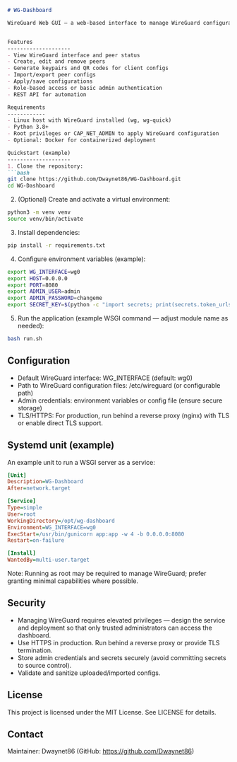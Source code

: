 ```markdown
# WG-Dashboard

WireGuard Web GUI — a web-based interface to manage WireGuard configurations.


Features
--------------------
- View WireGuard interface and peer status
- Create, edit and remove peers
- Generate keypairs and QR codes for client configs
- Import/export peer configs
- Apply/save configurations 
- Role-based access or basic admin authentication 
- REST API for automation 

Requirements
------------
- Linux host with WireGuard installed (wg, wg-quick)
- Python 3.8+
- Root privileges or CAP_NET_ADMIN to apply WireGuard configuration
- Optional: Docker for containerized deployment

Quickstart (example)
--------------------
1. Clone the repository:
```bash
git clone https://github.com/Dwaynet86/WG-Dashboard.git
cd WG-Dashboard
```

2. (Optional) Create and activate a virtual environment:
```bash
python3 -m venv venv
source venv/bin/activate
```

3. Install dependencies:
```bash
pip install -r requirements.txt
```

4. Configure environment variables (example):
```bash
export WG_INTERFACE=wg0
export HOST=0.0.0.0
export PORT=8080
export ADMIN_USER=admin
export ADMIN_PASSWORD=changeme
export SECRET_KEY=$(python -c "import secrets; print(secrets.token_urlsafe(32))")
```

5. Run the application (example WSGI command — adjust module name as needed):
```bash
bash run.sh
```

Configuration
-------------
- Default WireGuard interface: WG_INTERFACE (default: wg0)
- Path to WireGuard configuration files: /etc/wireguard (or configurable path)
- Admin credentials: environment variables or config file (ensure secure storage)
- TLS/HTTPS: For production, run behind a reverse proxy (nginx) with TLS or enable direct TLS support.


Systemd unit (example)
----------------------
An example unit to run a WSGI server as a service:
```ini
[Unit]
Description=WG-Dashboard
After=network.target

[Service]
Type=simple
User=root
WorkingDirectory=/opt/wg-dashboard
Environment=WG_INTERFACE=wg0
ExecStart=/usr/bin/gunicorn app:app -w 4 -b 0.0.0.0:8080
Restart=on-failure

[Install]
WantedBy=multi-user.target
```
Note: Running as root may be required to manage WireGuard; prefer granting minimal capabilities where possible.

Security
--------
- Managing WireGuard requires elevated privileges — design the service and deployment so that only trusted administrators can access the dashboard.
- Use HTTPS in production. Run behind a reverse proxy or provide TLS termination.
- Store admin credentials and secrets securely (avoid committing secrets to source control).
- Validate and sanitize uploaded/imported configs.


License
-------
This project is licensed under the MIT License. See LICENSE for details.

Contact
-------
Maintainer: Dwaynet86 (GitHub: https://github.com/Dwaynet86)
```
